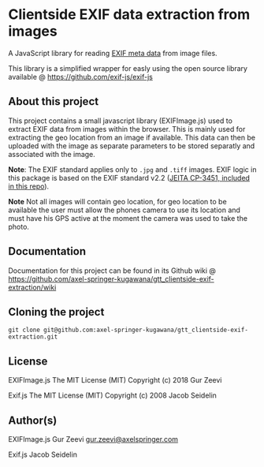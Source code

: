 # Clientside EXIF data extraction from images 

A JavaScript library for reading [EXIF meta data](https://en.wikipedia.org/wiki/Exchangeable_image_file_format) from image files.

This library is a simplified wrapper for easly using the open source library available @ https://github.com/exif-js/exif-js

## About this project
This project contains a small javascript library (EXIFImage.js) used to extract EXIF data from images within the browser.
This is mainly used for extracting the geo location from an image if available.
This data can then be uploaded with the image as separate parameters to be stored separatly and associated with the image.

**Note**: The EXIF standard applies only to `.jpg` and `.tiff` images. EXIF logic in this package is based on the EXIF standard v2.2 ([JEITA CP-3451, included in this repo](/spec/Exif2-2.pdf)).

**Note** Not all images will contain geo location, for geo location to be available the user must allow the phones camera to use its location and must have his GPS active at the moment the camera was used to take the photo.

## Documentation
Documentation for this project can be found in its Github wiki @ https://github.com/axel-springer-kugawana/gtt_clientside-exif-extraction/wiki

## Cloning the project
``` git clone git@github.com:axel-springer-kugawana/gtt_clientside-exif-extraction.git ```

## License
EXIFImage.js The MIT License (MIT)  Copyright (c) 2018 Gur Zeevi

Exif.js The MIT License (MIT) Copyright (c) 2008 Jacob Seidelin

## Author(s)
EXIFImage.js Gur Zeevi gur.zeevi@axelspringer.com

Exif.js Jacob Seidelin
